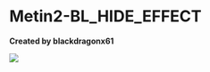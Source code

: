 # Metin2-BL_HIDE_EFFECT
**Created by blackdragonx61**

[![](http://img.youtube.com/vi/tJ4VX3GL9Zs/maxresdefault.jpg)](http://www.youtube.com/watch?v=tJ4VX3GL9Zs)
